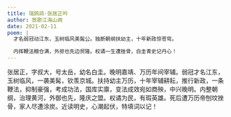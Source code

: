 ```yaml
---
title: 瑞鹧鸪·张居正吟
author: 放歌江海山阙
date: 2021-02-11
poem: |
  才名弱冠动江东，玉树临风美髯公。独断朝纲扶幼主，十年新政惊苍穹。

  内挥鞭法粮仓满，外拒也先边贸隆。权谲一生遭挫骨，白圭青史记丹心！
---
```


张居正，字叔大，号太岳，幼名白圭。晚明嘉靖、万历年间宰辅。弱冠才名江东，玉树临风，一袭美髯，钦羡京城。扶持幼主万历，十年宰辅耕耘，推行新政，一条鞭法，抑制豪强，考成功法，国库实廪，变法成效宛如商殃，中兴晚明。内整朝纲，治理黄河，外御也先，隆庆之盟。权谲为民，有瑕英雄。死后遭万历帝刨坟挫骨，家人尽遭涂炭。近读明史，心潮起伏，特填词以记！

